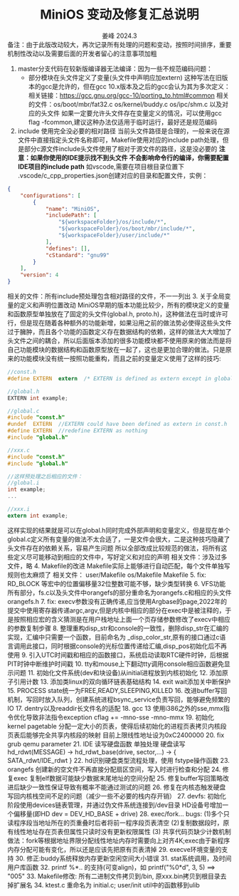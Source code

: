<div align='center'> 
<h1>MiniOS 变动及修复汇总说明</h1>
姜峰 2024.3
</div>
备注：由于此版改动较大，再次记录所有处理的问题和变动，按照时间排序，重要机制性改动以及需要后面的开发者留心的注意事项加粗

1. master分支代码在较新版编译器无法编译：因为一些不规范编码问题：
	+ 部分模块在头文件定义了变量(头文件中声明应加extern)
这种写法在旧版本的gcc是允许的，但在gcc 10.x版本及之后的gcc会认为其为多次定义：相关链接：https://gcc.gnu.org/gcc-10/porting_to.html#common
相关的文件：os/boot/mbr/fat32.c os/kernel/buddy.c os/ipc/shm.c 以及对应的头文件
如果一定要允许头文件存在变量定义的情况，可以使用gcc flag -fcommon,建议这种办法仅适用于临时运行，最好还是规范编码
2. include 使用完全没必要的相对路径
当前头文件路径是合理的，一般来说在源文件中直接指定头文件名称即可，Makefile使用对应的include path处理，但是部分c源文件include头文件使用了相对于源文件的路径，这是没必要的
**注意：如果你使用的IDE提示找不到头文件 不会影响命令行的编译，你需要配置IDE项目的include path**
如vscode,需要在项目根目录位置下 .vscode/c_cpp_properties.json创建对应的目录和配置文件，实例：
```json
{
    "configurations": [
        {
            "name": "MiniOS",
            "includePath": [
                "${workspaceFolder}/os/include/*",
                "${workspaceFolder}/os/boot/mbr/include/*",
                "${workspaceFolder}/user/include/*"
            ],
            "defines": [],
            "cStandard": "gnu99"
        }
    ],
    "version": 4
}
```
相关的文件：所有include预处理包含相对路径的文件，不一一列出
3. 关于全局变量的定义和声明位置改动
MiniOS早期的版本功能比较少，所有的模块定义的变量和函数原型单独放在了固定的头文件(global.h, proto.h)，这种做法在当时或许可行，但是现在随着各种额外的功能新增，如果沿用之前的做法势必使得这些头文件过于臃肿，而且各个功能的函数定义存在数据结构的依赖，这样的做法大大增加了头文件之间的耦合，所以后面版本添加的很多功能模块都不使用原来的做法而是将自己功能模块的数据结构和函数原型放在一起了，这也是更加合理的做法。只是原来的功能模块没有统一按照功能重构，而且之前的变量定义使用了这样的技巧:
```c
//const.h
#define	EXTERN	extern	/* EXTERN is defined as extern except in global.c */

//global.h
EXTERN int example;

//global.c
#include "const.h"
#undef	EXTERN	//EXTERN could have been defined as extern in const.h
#define	EXTERN	//redefine EXTERN as nothing
#include "global.h"

//xxx.c
#include "const.h"
#include "global.h"

//这样预处理之后相应的文件：
//global.i
int example;
...

//xxx.i
extern int example;
```
这样实现的结果就是可以在global.h同时完成外部声明和变量定义，但是现在单个global.c定义所有变量的做法不太合适了，一是文件会很大，二是这种技巧隐藏了头文件存在的依赖关系，容易产生问题
所以全部改成比较规范的做法，将所有这些定义尽可能移动到相应的文件中，写好定义和对应的声明
相关文件：涉及过多文件，略
4. Makefile的改进
Makefile实际上能够进行自动匹配，每个文件单独写规则也太麻烦了
相关文件： user/Makefile os/Makefile Makefile
5. fix: RD_BLOCK 等宏中的位置偏移量32位整数可能不够，缺少类型转换
6. VFS功能所有部分，fs.c以及头文件中orangefs的部分重命名为orangefs.c和相应的头文件orangefs.h
7. fix: execv参数没有正确传递,应当使用Argbase的page,2022年的提交中使用寄存器传递argc,argv,但是内核中相应的部分在exec中是被注释的，于是按照相应宏的含义猜测是在用户栈地址上面一个页存储参数修改了execv中相应的参数复制步骤
8. 整理重构disp_str和console的一致性，删除disp_str在汇编的实现，汇编中只需要一个函数，目前命名为 _disp_color_str,原有的接口通过c语言调用此接口，同时根据console的光标位置传递给汇编,disp_pos初始化后不再使用
9. 引入UTC时间戳和相应的函数接口，系统启动读取RTC硬件时钟，后根据PIT时钟中断维护时间戳
10. tty和mouse上下翻动tty调用console相应函数避免显示问题
11. 初始化文件系统(dev和块设备)从initial进程放到内核初始化
12. 添加原子引用计数
13. 添加类linux的双向循环链表基础结构
14. exit wait添加关中断保护
15. PROCESS state统一为FREE,READY,SLEEPING,KILLED
16. 改进buffer写回机制，写回时放入队列，创建系统进程bsync_service负责写回，能够避免频繁的IO
17. dentry以及readdir长文件名的适配
18. gcc 13 使用i386之外的sse,mmx指令优化导致非法指令exception cflag += -mno-sse -mno-mmx
19. 初始化 kernel pagetable 分配一定大小的页表，使得后续初始化的进程页表拷贝内核段页表后能够完全共享内核段的映射
目前上限线性地址设为0xC2400000
20. fix grub qemu parameter
21. IDE 读写硬盘函数 单独处理 硬盘读写 hd_rdwt(MESSAGE) -> hd_rdwt_base(drive, sector,...) -> { SATA_rdwt/IDE_rdwt }
22. hd识别硬盘类型流程处理，使用 fstype操作函数
23. orangefs 创建新的空文件不再直接分配扇区空间，写入时进行检查和分配
24. 修复exec 复制elf数据可能缺少数据末尾地址的空间分配
25. 修复buffer写回策略改进后缺少一致性保证导致有概率不能通过测试的问题
26. 修复在内核态触发硬盘写回内核栈空间不足的问题（减少一些不必要的栈内存开销）
27. devfs: 初始化阶段使用devices链表管理，并通过伪文件系统连接到/dev目录 HD设备号增加一个偏移量(即HD dev = DEV_HD_BASE + drive)
28. exec/fork... bugs: (1)多个只读程序段当地址所在的页重叠时后者将前一程序段页表清空 (2)复制数据段时，原有线性地址存在页表但属性只读时没有更新权限属性 (3) 共享代码页缺少计数机制 做法：fork等根据地址界限分配线性地址内存时需要向上对齐4K;exec由于新程序内存分配可能有变化，所以还是应该先把原有页表清掉
29. execve环境变量的支持
30. 修正:buddy系统释放内存更新空闲空间大小错误
31. stat系统调用，及时间用户库函数
32. printf %\*.. 的支持(可变align)，如 printf("%0\*d", 3, 5) ==> "005"
33. Makefile修改: 所有二进制文件拷贝到/bin, 原xxx.bin拷贝到根目录去掉扩展名
34. ktest.c 重命名为 initial.c; user/init util中的函数移到ulib